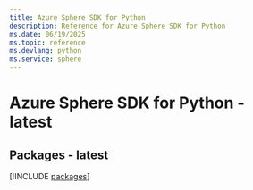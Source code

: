 ```yaml
---
title: Azure Sphere SDK for Python
description: Reference for Azure Sphere SDK for Python
ms.date: 06/19/2025
ms.topic: reference
ms.devlang: python
ms.service: sphere
---
```

# Azure Sphere SDK for Python - latest
## Packages - latest
[!INCLUDE [packages](sphere-index.md)]